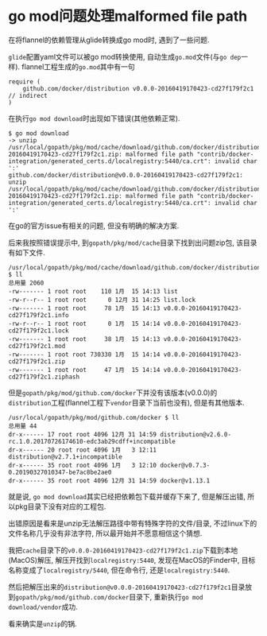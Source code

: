 # go mod问题处理malformed file path

在将flannel的依赖管理从glide转换成go mod时, 遇到了一些问题.

`glide`配置yaml文件可以被go mod转换使用, 自动生成`go.mod`文件(与`go dep`一样). flannel工程生成的`go.mod`其中有一句

```
require (
	github.com/docker/distribution v0.0.0-20160419170423-cd27f179f2c1 // indirect
)
```

在执行`go mod download`时出现如下错误(其他依赖正常).

```log
$ go mod download
-> unzip /usr/local/gopath/pkg/mod/cache/download/github.com/docker/distribution/@v/v0.0.0-20160419170423-cd27f179f2c1.zip: malformed file path "contrib/docker-integration/generated_certs.d/localregistry:5440/ca.crt": invalid char ':'
github.com/docker/distribution@v0.0.0-20160419170423-cd27f179f2c1: unzip /usr/local/gopath/pkg/mod/cache/download/github.com/docker/distribution/@v/v0.0.0-20160419170423-cd27f179f2c1.zip: malformed file path "contrib/docker-integration/generated_certs.d/localregistry:5440/ca.crt": invalid char ':'
```

在go的官方issue有相关的问题, 但没有明确的解决方案.

后来我按照错误提示中, 到`gopath/pkg/mod/cache`目录下找到出问题zip包, 该目录有如下文件.

```log
/usr/local/gopath/pkg/mod/cache/download/github.com/docker/distribution/@v $ ll
总用量 2060
-rw------- 1 root root    110 1月  15 14:13 list
-rw-r--r-- 1 root root      0 12月 31 14:25 list.lock
-rw------- 1 root root     78 1月  15 14:13 v0.0.0-20160419170423-cd27f179f2c1.info
-rw-r--r-- 1 root root      0 1月  15 14:14 v0.0.0-20160419170423-cd27f179f2c1.lock
-rw------- 1 root root     38 1月  15 14:13 v0.0.0-20160419170423-cd27f179f2c1.mod
-rw------- 1 root root 730330 1月  15 14:14 v0.0.0-20160419170423-cd27f179f2c1.zip
-rw------- 1 root root     47 1月  15 14:14 v0.0.0-20160419170423-cd27f179f2c1.ziphash
```

但是`gopath/pkg/mod/github.com/docker`下并没有该版本(v0.0.0)的`distribution`工程(flannel工程下`vendor`目录下当前也没有), 但是有其他版本.

```log
/usr/local/gopath/pkg/mod/github.com/docker $ ll
总用量 44
dr-x------ 17 root root 4096 12月 31 14:59 distribution@v2.6.0-rc.1.0.20170726174610-edc3ab29cdff+incompatible
dr-x------ 20 root root 4096 1月   3 12:11 distribution@v2.7.1+incompatible
dr-x------ 35 root root 4096 1月   3 12:10 docker@v0.7.3-0.20190327010347-be7ac8be2ae0
dr-x------ 35 root root 4096 12月 31 14:59 docker@v1.13.1
```

就是说, `go mod download`其实已经把依赖包下载并缓存下来了, 但是解压出错, 所以pkg目录下没有对应的工程包.

出错原因是看来是unzip无法解压路径中带有特殊字符的文件/目录, 不过linux下的文件名称几乎没有非法字符, 所以最开始并不愿意相信这个猜想.

我把`cache`目录下的`v0.0.0-20160419170423-cd27f179f2c1.zip`下载到本地(MacOS)解压, 解压开找到`localregistry:5440`, 发现在MacOS的Finder中, 目标名称变成了`localregistry/5440`, 但在命令行, 还是`localregistry:5440`.

然后把解压出来的`distribution@v0.0.0-20160419170423-cd27f179f2c1`目录放到`gopath/pkg/mod/github.com/docker`目录下, 重新执行`go mod download/vendor`成功.

看来确实是`unzip`的锅.
